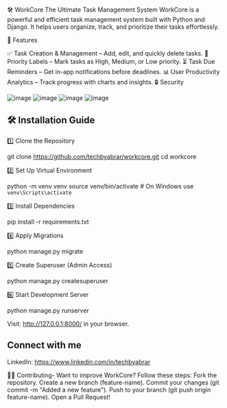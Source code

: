 🛠️ WorkCore
The Ultimate Task Management System
WorkCore is a powerful and efficient task management system built with Python and Django. It helps users organize, track, and prioritize their tasks effortlessly.

🚀 Features

✅ Task Creation & Management – Add, edit, and quickly delete tasks.
📌 Priority Labels – Mark tasks as High, Medium, or Low priority.
⏳ Task Due Reminders – Get in-app notifications before deadlines.
📊 User Productivity Analytics – Track progress with charts and insights.
🔒 Security

![image](https://github.com/user-attachments/assets/ee487ded-b676-4640-b718-88cea65c743f)
![image](https://github.com/user-attachments/assets/db790734-eb6f-495a-9527-54eb6d909dd1)
![image](https://github.com/user-attachments/assets/94dc8862-5f48-45f6-8b1b-82b52b4cc9dc)
![image](https://github.com/user-attachments/assets/4ced742e-a23d-4d21-8005-40af00947782)


🛠️ Installation Guide
----------------------

1️⃣ Clone the Repository

git clone https://github.com/techbyabrar/workcore.git
cd workcore

2️⃣ Set Up Virtual Environment

python -m venv venv
source venv/bin/activate  # On Windows use `venv\Scripts\activate`

3️⃣ Install Dependencies

pip install -r requirements.txt

4️⃣ Apply Migrations

python manage.py migrate

5️⃣ Create Superuser (Admin Access)

python manage.py createsuperuser

6️⃣ Start Development Server

python manage.py runserver

Visit: http://127.0.0.1:8000/ in your browser.

Connect with me
---------------
LinkedIn: https://www.linkedin.com/in/techbyabrar

👨‍💻 Contributing-
Want to improve WorkCore? Follow these steps:
Fork the repository.
Create a new branch (feature-name).
Commit your changes (git commit -m "Added a new feature").
Push to your branch (git push origin feature-name).
Open a Pull Request!


